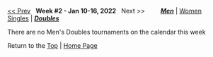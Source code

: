 <a name="top"></a>[<< Prev](men_doubles_2146.md) &nbsp; **Week #2 - Jan 10-16, 2022** &nbsp; Next >> &nbsp;&nbsp;&nbsp;&nbsp;&nbsp;&nbsp;&nbsp; [***Men***](./men_doubles_2202.md) &#124; [Women](./women_doubles_2202.md) &nbsp;&nbsp;&nbsp;&nbsp;&nbsp; [Singles](./men_singles_2202.md) &#124; [***Doubles***](./men_doubles_2202.md)

There are no Men's Doubles tournaments on the calendar this week

Return to the [Top](./men_doubles_2202.md) &#124; [Home Page](../../index.md)
